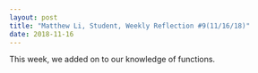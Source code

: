 ```yaml
---
layout: post
title: "Matthew Li, Student, Weekly Reflection #9(11/16/18)"
date: 2018-11-16
---
```

This week, we added on to our knowledge of functions. 
